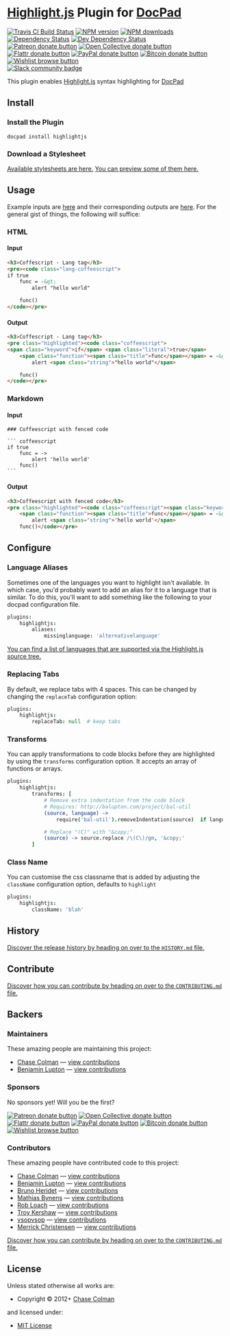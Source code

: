 # [Highlight.js](https://github.com/isagalaev/highlight.js) Plugin for [DocPad](http://docpad.org)

<!-- BADGES/ -->

<span class="badge-travisci"><a href="http://travis-ci.org/docpad/docpad-plugin-highlightjs" title="Check this project's build status on TravisCI"><img src="https://img.shields.io/travis/docpad/docpad-plugin-highlightjs/master.svg" alt="Travis CI Build Status" /></a></span>
<span class="badge-npmversion"><a href="https://npmjs.org/package/docpad-plugin-highlightjs" title="View this project on NPM"><img src="https://img.shields.io/npm/v/docpad-plugin-highlightjs.svg" alt="NPM version" /></a></span>
<span class="badge-npmdownloads"><a href="https://npmjs.org/package/docpad-plugin-highlightjs" title="View this project on NPM"><img src="https://img.shields.io/npm/dm/docpad-plugin-highlightjs.svg" alt="NPM downloads" /></a></span>
<span class="badge-daviddm"><a href="https://david-dm.org/docpad/docpad-plugin-highlightjs" title="View the status of this project's dependencies on DavidDM"><img src="https://img.shields.io/david/docpad/docpad-plugin-highlightjs.svg" alt="Dependency Status" /></a></span>
<span class="badge-daviddmdev"><a href="https://david-dm.org/docpad/docpad-plugin-highlightjs#info=devDependencies" title="View the status of this project's development dependencies on DavidDM"><img src="https://img.shields.io/david/dev/docpad/docpad-plugin-highlightjs.svg" alt="Dev Dependency Status" /></a></span>
<br class="badge-separator" />
<span class="badge-patreon"><a href="https://patreon.com/bevry" title="Donate to this project using Patreon"><img src="https://img.shields.io/badge/patreon-donate-yellow.svg" alt="Patreon donate button" /></a></span>
<span class="badge-opencollective"><a href="https://opencollective.com/bevry" title="Donate to this project using Open Collective"><img src="https://img.shields.io/badge/open%20collective-donate-yellow.svg" alt="Open Collective donate button" /></a></span>
<span class="badge-flattr"><a href="https://flattr.com/profile/balupton" title="Donate to this project using Flattr"><img src="https://img.shields.io/badge/flattr-donate-yellow.svg" alt="Flattr donate button" /></a></span>
<span class="badge-paypal"><a href="https://bevry.me/paypal" title="Donate to this project using Paypal"><img src="https://img.shields.io/badge/paypal-donate-yellow.svg" alt="PayPal donate button" /></a></span>
<span class="badge-bitcoin"><a href="https://bevry.me/bitcoin" title="Donate once-off to this project using Bitcoin"><img src="https://img.shields.io/badge/bitcoin-donate-yellow.svg" alt="Bitcoin donate button" /></a></span>
<span class="badge-wishlist"><a href="https://bevry.me/wishlist" title="Buy an item on our wishlist for us"><img src="https://img.shields.io/badge/wishlist-donate-yellow.svg" alt="Wishlist browse button" /></a></span>
<br class="badge-separator" />
<span class="badge-slackin"><a href="https://slack.bevry.me" title="Join this project's slack community"><img src="https://slack.bevry.me/badge.svg" alt="Slack community badge" /></a></span>

<!-- /BADGES -->


This plugin enables [Highlight.js](https://github.com/isagalaev/highlight.js) syntax highlighting for [DocPad](https://docpad.org)


## Install

### Install the Plugin

```
docpad install highlightjs
```

### Download a Stylesheet

[Available stylesheets are here.](https://github.com/isagalaev/highlight.js/tree/8.0/src/styles) [You can preview some of them here.](http://highlightjs.org/static/test.html)


## Usage

Example inputs are [here](https://github.com/docpad/docpad-plugin-highlightjs/tree/master/test/src/documents) and their corresponding outputs are [here](https://github.com/docpad/docpad-plugin-highlightjs/tree/master/test/out-expected). For the general gist of things, the following will suffice:

### HTML

#### Input

``` html
<h3>Coffescript - Lang tag</h3>
<pre><code class="lang-coffeescript">
if true
	func = -&gt;
		alert "hello world"

	func()
</code></pre>
```

#### Output

``` html
<h3>Coffescript - Lang tag</h3>
<pre class="highlighted"><code class="coffeescript">
<span class="keyword">if</span> <span class="literal">true</span>
	<span class="function"><span class="title">func</span></span> = -&gt;
		alert <span class="string">"hello world"</span>

	func()
</code></pre>
```

### Markdown

#### Input

	### Coffeescript with fenced code

	``` coffeescript
	if true
		func = ->
			alert 'hello world'
		func()
	```

#### Output

``` html
<h3>Coffeescript with fenced code</h3>
<pre class="highlighted"><code class="coffeescript"><span class="keyword">if</span> <span class="literal">true</span>
	<span class="function"><span class="title">func</span></span> = -&gt;
		alert <span class="string">'hello world'</span>
	func()</code></pre>
```


## Configure

### Language Aliases
Sometimes one of the languages you want to highlight isn't available. In which case, you'd probably want to add an alias for it to a language that is similar. To do this, you'll want to add something like the following to your docpad configuration file.

``` coffee
plugins:
	highlightjs:
		aliases:
			missinglanguage: 'alternativelanguage'
```

[You can find a list of languages that are supported via the Highlight.js source tree.](https://github.com/isagalaev/highlight.js/tree/master/src/languages)


### Replacing Tabs
By default, we replace tabs with 4 spaces. This can be changed by changing the `replaceTab` configuration option:

``` coffee
plugins:
	highlightjs:
		replaceTab: null  # keep tabs
```


### Transforms

You can apply transformations to code blocks before they are highlighted by using the `transforms` configuration option. It accepts an array of functions or arrays.

``` coffee
plugins:
	highlightjs:
		transforms: [
			# Remove extra indentation from the code block
			# Requires: http://balupton.com/project/bal-util
			(source, language) ->
				require('bal-util').removeIndentation(source)  if language in ['bash','coffeescript']

			# Replace "(C)" with "&copy;"
			(source) -> source.replace /\(C\)/gm, '&copy;'
		]
```

### Class Name

You can customise the css classname that is added by adjusting the `className` configuration option, defaults to `highlight`

``` coffee
plugins:
	highlightjs:
		className: 'blah'
```


<!-- HISTORY/ -->

<h2>History</h2>

<a href="https://github.com/docpad/docpad-plugin-highlightjs/blob/master/HISTORY.md#files">Discover the release history by heading on over to the <code>HISTORY.md</code> file.</a>

<!-- /HISTORY -->


<!-- CONTRIBUTE/ -->

<h2>Contribute</h2>

<a href="https://github.com/docpad/docpad-plugin-highlightjs/blob/master/CONTRIBUTING.md#files">Discover how you can contribute by heading on over to the <code>CONTRIBUTING.md</code> file.</a>

<!-- /CONTRIBUTE -->


<!-- BACKERS/ -->

<h2>Backers</h2>

<h3>Maintainers</h3>

These amazing people are maintaining this project:

<ul><li><a href="http://thedev.infinityatlas.com">Chase Colman</a> — <a href="https://github.com/docpad/docpad-plugin-highlightjs/commits?author=chase" title="View the GitHub contributions of Chase Colman on repository docpad/docpad-plugin-highlightjs">view contributions</a></li>
<li><a href="http://balupton.com">Benjamin Lupton</a> — <a href="https://github.com/docpad/docpad-plugin-highlightjs/commits?author=balupton" title="View the GitHub contributions of Benjamin Lupton on repository docpad/docpad-plugin-highlightjs">view contributions</a></li></ul>

<h3>Sponsors</h3>

No sponsors yet! Will you be the first?

<span class="badge-patreon"><a href="https://patreon.com/bevry" title="Donate to this project using Patreon"><img src="https://img.shields.io/badge/patreon-donate-yellow.svg" alt="Patreon donate button" /></a></span>
<span class="badge-opencollective"><a href="https://opencollective.com/bevry" title="Donate to this project using Open Collective"><img src="https://img.shields.io/badge/open%20collective-donate-yellow.svg" alt="Open Collective donate button" /></a></span>
<span class="badge-flattr"><a href="https://flattr.com/profile/balupton" title="Donate to this project using Flattr"><img src="https://img.shields.io/badge/flattr-donate-yellow.svg" alt="Flattr donate button" /></a></span>
<span class="badge-paypal"><a href="https://bevry.me/paypal" title="Donate to this project using Paypal"><img src="https://img.shields.io/badge/paypal-donate-yellow.svg" alt="PayPal donate button" /></a></span>
<span class="badge-bitcoin"><a href="https://bevry.me/bitcoin" title="Donate once-off to this project using Bitcoin"><img src="https://img.shields.io/badge/bitcoin-donate-yellow.svg" alt="Bitcoin donate button" /></a></span>
<span class="badge-wishlist"><a href="https://bevry.me/wishlist" title="Buy an item on our wishlist for us"><img src="https://img.shields.io/badge/wishlist-donate-yellow.svg" alt="Wishlist browse button" /></a></span>

<h3>Contributors</h3>

These amazing people have contributed code to this project:

<ul><li><a href="http://thedev.infinityatlas.com">Chase Colman</a> — <a href="https://github.com/docpad/docpad-plugin-highlightjs/commits?author=chase" title="View the GitHub contributions of Chase Colman on repository docpad/docpad-plugin-highlightjs">view contributions</a></li>
<li><a href="http://balupton.com">Benjamin Lupton</a> — <a href="https://github.com/docpad/docpad-plugin-highlightjs/commits?author=balupton" title="View the GitHub contributions of Benjamin Lupton on repository docpad/docpad-plugin-highlightjs">view contributions</a></li>
<li><a href="http://delapouite.com">Bruno Heridet</a> — <a href="https://github.com/docpad/docpad-plugin-highlightjs/commits?author=Delapouite" title="View the GitHub contributions of Bruno Heridet on repository docpad/docpad-plugin-highlightjs">view contributions</a></li>
<li><a href="http://mathiasbynens.be/">Mathias Bynens</a> — <a href="https://github.com/docpad/docpad-plugin-highlightjs/commits?author=mathiasbynens" title="View the GitHub contributions of Mathias Bynens on repository docpad/docpad-plugin-highlightjs">view contributions</a></li>
<li><a href="http://robloach.net">Rob Loach</a> — <a href="https://github.com/docpad/docpad-plugin-highlightjs/commits?author=RobLoach" title="View the GitHub contributions of Rob Loach on repository docpad/docpad-plugin-highlightjs">view contributions</a></li>
<li><a href="http://troykershaw.com">Troy Kershaw</a> — <a href="https://github.com/docpad/docpad-plugin-highlightjs/commits?author=troykershaw" title="View the GitHub contributions of Troy Kershaw on repository docpad/docpad-plugin-highlightjs">view contributions</a></li>
<li><a href="https://github.com/vsopvsop">vsopvsop</a> — <a href="https://github.com/docpad/docpad-plugin-highlightjs/commits?author=vsopvsop" title="View the GitHub contributions of vsopvsop on repository docpad/docpad-plugin-highlightjs">view contributions</a></li>
<li><a href="http://www.merrickchristensen.com">Merrick Christensen</a> — <a href="https://github.com/docpad/docpad-plugin-highlightjs/commits?author=iammerrick" title="View the GitHub contributions of Merrick Christensen on repository docpad/docpad-plugin-highlightjs">view contributions</a></li></ul>

<a href="https://github.com/docpad/docpad-plugin-highlightjs/blob/master/CONTRIBUTING.md#files">Discover how you can contribute by heading on over to the <code>CONTRIBUTING.md</code> file.</a>

<!-- /BACKERS -->


<!-- LICENSE/ -->

<h2>License</h2>

Unless stated otherwise all works are:

<ul><li>Copyright &copy; 2012+ <a href="http://thedev.infinityatlas.com">Chase Colman</a></li></ul>

and licensed under:

<ul><li><a href="http://spdx.org/licenses/MIT.html">MIT License</a></li></ul>

<!-- /LICENSE -->
